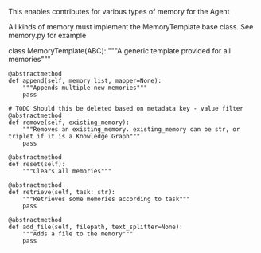 This enables contributes for various types of memory for the Agent

All kinds of memory must implement the MemoryTemplate base class. See memory.py for example

class MemoryTemplate(ABC):
    """A generic template provided for all memories"""

    @abstractmethod
    def append(self, memory_list, mapper=None):
        """Appends multiple new memories"""
        pass

    # TODO Should this be deleted based on metadata key - value filter
    @abstractmethod
    def remove(self, existing_memory):
        """Removes an existing_memory. existing_memory can be str, or triplet if it is a Knowledge Graph"""
        pass

    @abstractmethod
    def reset(self):
        """Clears all memories"""

    @abstractmethod
    def retrieve(self, task: str):
        """Retrieves some memories according to task"""
        pass

    @abstractmethod
    def add_file(self, filepath, text_splitter=None):
        """Adds a file to the memory"""
        pass
